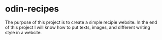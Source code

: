 # odin-recipes
The purpose of this project is to create a simple recipie website.
In the end of this project I will know how to put texts, images, and different
writing style in a website.
